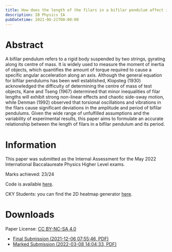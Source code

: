 ```yaml
---
title: How does the length of the filars in a bifilar pendulum affect its period?
description: IB Physics IA
pubDatetime: 2021-06-21T00:00:00
---
```


# Abstract

A bifilar pendulum refers to a rigid body suspended by two strings, gyrating along its centre of mass. It is widely used to measure the moment of inertia of objects, which quantifies the amount of torque required to cause a specific angular acceleration along an axis. Although the general equation for bifilar pendulums has been well established, Klopsteg (1930) acknowledged the difficulty of determining the centre of mass of test objects, Kane and Tseng (1967) determined that minor inequalities of filar lengths will exhibit strong non-linear effects and chaotic side-sway motion, while Denman (1992) observed that torsional oscillations and vibrations in the filars cause significant deviations in the amplitude and period of bifilar pendulums. Given the wide range of unfulfilled assumptions and the variability of experimental results, this paper aims to formulate an accurate relationship between the length of filars in a bifilar pendulum and its period.

# Information

This paper was submitted as the Internal Assessment for the May 2022 International Baccalaureate Physics Higher Level exams.

Marks achieved: 23/24

Code is available [here](https://github.com/cathaypacific8747/ibo).

CKY Students: you can find the 2D heatmap generator [here](https://github.com/cathaypacific8747/ibo).

# Downloads

Paper License: [CC BY-NC-SA 4.0](https://creativecommons.org/licenses/by-nc-sa/4.0/)

- [Final Submission (2021-12-06 07:55:46, PDF)](https://assets.ylcheung.com/papers/2/PhysicsIA_raw.pdf)
- [Marked Submission (2022-03-08 14:04:33, PDF)](https://assets.ylcheung.com/papers/2/PhysicsIA_commented.pdf)
